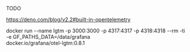 TODO

https://deno.com/blog/v2.2#built-in-opentelemetry

docker run --name lgtm -p 3000:3000 -p 4317:4317 -p 4318:4318 --rm -ti \
    -e GF_PATHS_DATA=/data/grafana \
    docker.io/grafana/otel-lgtm:0.8.1